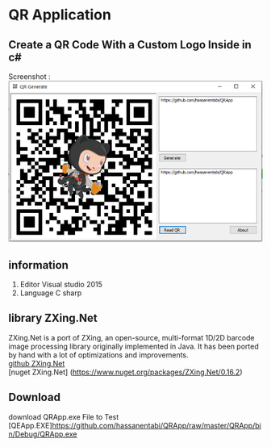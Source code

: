 
# QR Application
**Create a QR Code With a Custom Logo Inside in c#**
---
Screenshot : <br>
![Screenshot](screenshots.PNG)
<br>

## information 
1. Editor Visual studio 2015
1. Language C sharp 

**library ZXing.Net**
--- 
ZXing.Net is a port of ZXing, an open-source, multi-format 1D/2D barcode image processing library originally implemented in Java.
It has been ported by hand with a lot of optimizations and improvements.
<br>
[github ZXing.Net](https://github.com/micjahn/ZXing.Net)
<br>
[nuget ZXing.Net] (https://www.nuget.org/packages/ZXing.Net/0.16.2)

**Download**
---
download QRApp.exe File to Test 
[QEApp.EXE]https://github.com/hassanentabi/QRApp/raw/master/QRApp/bin/Debug/QRApp.exe
